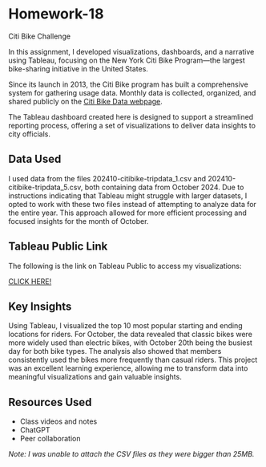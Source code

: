 # Homework-18
Citi Bike Challenge

In this assignment, I developed visualizations, dashboards, and a narrative using Tableau, focusing on the New York Citi Bike Program—the largest bike-sharing initiative in the United States.

Since its launch in 2013, the Citi Bike program has built a comprehensive system for gathering usage data. Monthly data is collected, organized, and shared publicly on the [Citi Bike Data webpage](https://www.citibikenyc.com/system-data).


The Tableau dashboard created here is designed to support a streamlined reporting process, offering a set of visualizations to deliver data insights to city officials.

## Data Used
I used data from the files 202410-citibike-tripdata_1.csv and 202410-citibike-tripdata_5.csv, both containing data from October 2024. Due to instructions indicating that Tableau might struggle with larger datasets, I opted to work with these two files instead of attempting to analyze data for the entire year. This approach allowed for more efficient processing and focused insights for the month of October.

## Tableau Public Link
The following is the link on Tableau Public to access my visualizations:

[CLICK HERE!](https://public.tableau.com/views/CitiBike_Viz_17306686351880/StartStations?:language=en-US&:sid=&:redirect=auth&:display_count=n&:origin=viz_share_link)





## Key Insights
Using Tableau, I visualized the top 10 most popular starting and ending locations for riders. For October, the data revealed that classic bikes were more widely used than electric bikes, with October 20th being the busiest day for both bike types. The analysis also showed that members consistently used the bikes more frequently than casual riders. This project was an excellent learning experience, allowing me to transform data into meaningful visualizations and gain valuable insights.


## Resources Used
- Class videos and notes
- ChatGPT
- Peer collaboration


*Note: I was unable to attach the CSV files as they were bigger than 25MB.*


